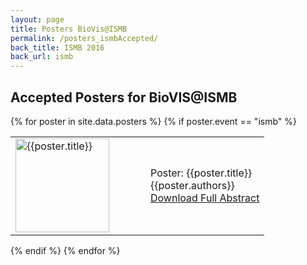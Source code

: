 ```yaml
---
layout: page
title: Posters BioVis@ISMB
permalink: /posters_ismbAccepted/
back_title: ISMB 2016
back_url: ismb
---
```

## Accepted Posters for BioVIS@ISMB

{% for poster in site.data.posters %}
{% if poster.event == "ismb" %}
<div class ="talk">
  <table>
  <tr>
    <td width="200px">
      <a href ="{{ site.baseurl}}/files/{{poster.image}}"> <img style="padding-right: 10px;" src="{{ site.baseurl }}/files/{{poster.image}}" alt="{{poster.title}}" height="150" width="150"></a>
    </td>
  <td>
    <div class="ttitle">Poster: {{poster.title}}</div>
    <div><span class="tspeaker">{{poster.authors}}</span></div>
    <div><span><a href="{{ site.baseurl}}/files/{{poster.abstract}}">Download Full Abstract</a></span></div>
  </td>
  </tr>
  </table>
  <!--
  <div class="clearfix float-my-children">
    <div><img src="{{ site.baseurl }}/files/{{poster.image}}" alt="{{poster.title}}" height="125" width="125"></div>
    <div>
      <div class="ttitle">Poster: {{poster.title}}</div>
      <div><span class="tspeaker">{{poster.authors}}</span></div>
      <div><span><a href="{{ site.baseurl}}/files/{{poster.abstract}}">Download
          Full Abstract</a></span></div>
    </div>
  </div>
  -->
</div>

{% endif %}
{% endfor %}
